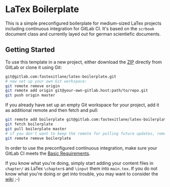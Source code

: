# LaTex Boilerplate
This is a simple preconfigured boilerplate for medium-sized LaTex projects including continuous integration for GitLab CI.
It's based on the `scrbook` document class and currently layed out for german scientiefic documents.

## Getting Started
To use this template in a new project, either download the [ZIP](https://gitlab.com/fastexitlane/latex-boilerplate/-/archive/master/latex-boilerplate-master.zip) directly from GitLab or clone it using Git:

```bash
git@gitlab.com:fastexitlane/latex-boilerplate.git
# now set up your own Git workspace:
git remote remove origin
git remote add origin git@your-own-gitlab.host:path/to/repo.git
git push origin master
```

If you already have set up an empty Git workspace for your project, add it as additional remote and then fetch and pull:

```bash
git remote add boilerplate git@gitlab.com:fastexitlane/latex-boilerplate.git
git fetch boilerplate
git pull boilerplate master
# if you don't want to keep the remote for pulling future updates, remove it:
git remote remove boilerplate
```

In order to use the preconfigured continuous integration, make sure your GitLab CI meets the [Basic Requirements](https://gitlab.com/fastexitlane/latex-boilerplate/wikis/GitLab-CI#basic-requirements).

If you know what you're doing, simply start adding your content files in `chapter/` as LaTex `\chapter`s and `\input` them into `main.tex`.
If you do not know what you're doing or get into trouble, you may want to consider the [wiki](https://gitlab.com/fastexitlane/latex-boilerplate/wikis/home) ;-)
